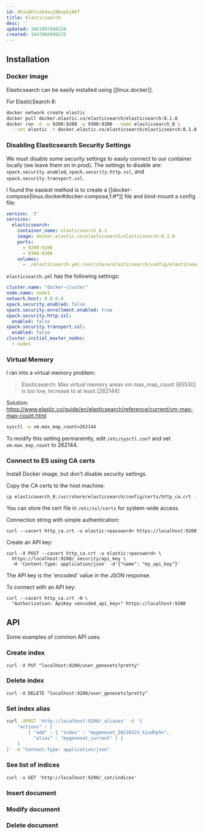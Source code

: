 ```yaml
---
id: dh1u6blnzbdsuj0bvpkj86f
title: Elasticsearch
desc: ''
updated: 1661007800158
created: 1647068990225
---
```


## Installation

### Docker image

Elasticsearch can be easily installed using [[linux.docker]].

For ElasticSearch 8:

```bash
docker network create elastic
docker pull docker.elastic.co/elasticsearch/elasticsearch:8.1.0
docker run -d -p 9200:9200 -p 9300:9300 --name elasticsearch_8 \
  --net elastic -t docker.elastic.co/elasticsearch/elasticsearch:8.1.0
```

### Disabling Elasticsearch Security Settings

We must disable some security settings to easily connect to our container locally (we leave them on in prod). The settings to disable are: `xpack.security.enabled`, `xpack.security.http.ssl`, and `xpack.security.transport.ssl`.

I found the easiest method is to create a [[docker-compose|linux.docker#docker-compose,1:#*]] file and bind-mount a config file:

```yml
version: '3'
services:
  elasticsearch:
    container_name: elasticsearch_8.1
    image: docker.elastic.co/elasticsearch/elasticsearch:8.1.0
    ports:
      - 9200:9200
      - 9300:9300
    volumes:
      - ./elasticsearch.yml:/usr/share/elasticsearch/config/elasticsearch.yml
```

`elasticsearch.yml` has the following settings:

```yml
cluster.name: "docker-cluster"
node.name: node1
network.host: 0.0.0.0
xpack.security.enabled: false
xpack.security.enrollment.enabled: true
xpack.security.http.ssl:
  enabled: false
xpack.security.transport.ssl:
  enabled: false
cluster.initial_master_nodes:
  - node1

```

### Virtual Memory

I ran into a virtual memory problem:

> Elasticsearch: Max virtual memory areas vm.max_map_count [65530] is too low, increase to at least [262144]

Solution:
https://www.elastic.co/guide/en/elasticsearch/reference/current/vm-max-map-count.html

```bash
sysctl -w vm.max_map_count=262144
```

To modify this setting permanently, edit `/etc/sysctl.conf` and set `vm.max_map_count` to  262144.

### Connect to ES using CA certs

Install Docker image, but don't disable security settings.

Copy the CA certs to the host machine:

```
cp elasticsearch_8:/usr/share/elasticsearch/config/certs/http_ca.crt .

```

You can store the cert file in `/etc/ssl/certs` for system-wide access.

Connection string with simple authentication:

```
curl --cacert http_ca.crt -u elastic:<password> https://localhost:9200
```

Create an API key:

```
curl -X POST --cacert http_ca.crt -u elastic:<password> \
  https://localhost:9200/_security/api_key \
  -H 'Content-Type: application/json' -d'{"name": "my_api_key"}'
```
The API key is the 'encoded' value in the JSON response.

To connect with an API key:

```
curl --cacert http_ca.crt -H \
  "Authorization: ApiKey <encoded_api_key>" https://localhost:9200
```

## API

Some examples of common API uses.

### Create index

`curl -X PUT "localhost:9200/user_genesets?pretty"`

### Delete index

`curl -X DELETE "localhost:9200/user_genesets?pretty"`

### Set index alias

```bash
curl -XPOST 'http://localhost:9200/_aliases' -d '{
    "actions" : [
        { "add" : { "index" : "mygeneset_20210323_k1udhp5n",
          "alias" : "mygeneset_current" } }
    ]
}' -H "Content-Type: application/json"
```
### See list of indices

`curl -x GET 'http://localhost:9200/_cat/indices'`

### Insert document

### Modify document

### Delete document